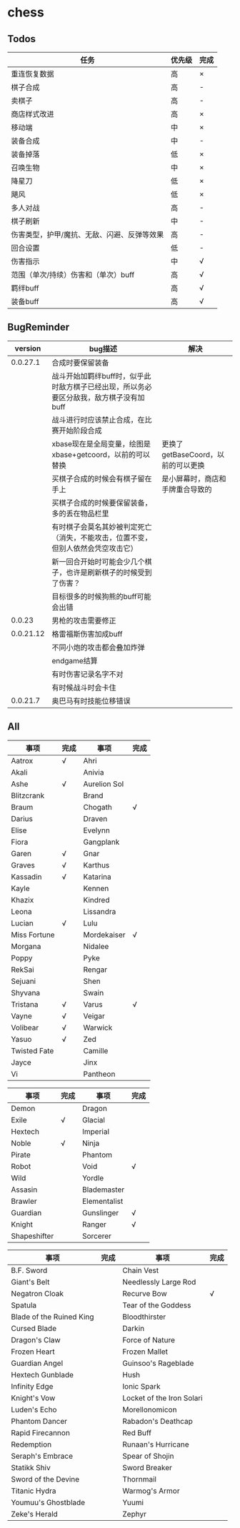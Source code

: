 # chess

## Todos

| 任务 | 优先级 | 完成 |
| ---- | ---- | ---- |
| 重连恢复数据 | 高 | × |
| 棋子合成 | 高 | - |
| 卖棋子 | 高 | - |
| 商店样式改进 | 高 | × |
| 移动端 | 中 | × |
| 装备合成 | 中 | - |
| 装备掉落 | 低 | × |
| 召唤生物 | 中 | × |
| 降星刀 | 低 | × |
| 飓风 | 低 | × |
| 多人对战 | 高 | - |
| 棋子刷新 | 中 | - |
| 伤害类型，护甲/魔抗、无敌、闪避、反弹等效果 | 高 | - |
| 回合设置 | 低 | - |
| 伤害指示 | 中 | √ |
| 范围（单次/持续）伤害和（单次）buff | 高 | √ |
| 羁绊buff | 高 | √ |
| 装备buff | 高 | √ |

## BugReminder

| version | bug描述 | 解决 |
| ---- | ---- | ---- |
| 0.0.27.1 | 合成时要保留装备 |  |
|  | 战斗开始加羁绊buff时，似乎此时敌方棋子已经出现，所以务必要区分敌我，敌方棋子没有加buff |  |
|  | 战斗进行时应该禁止合成，在比赛开始阶段合成 |  |
|  | xbase现在是全局变量，绘图是xbase+getcoord，以前的可以替换 | 更换了getBaseCoord，以前的可以更换 |
|  | 买棋子合成的时候会有棋子留在手上 | 是小屏幕时，商店和手牌重合导致的 |
|  | 买棋子合成的时候要保留装备，多的丢在物品栏里 |  |
|  | 有时棋子会莫名其妙被判定死亡（消失，不能攻击，位置不变，但别人依然会凭空攻击它） |  |
|  | 新一回合开始时可能会少几个棋子，也许是刷新棋子的时候受到了伤害？ |  |
|  | 目标很多的时候狗熊的buff可能会出错 |  |
| 0.0.23 | 男枪的攻击需要修正 |  |
| 0.0.21.12 | 格雷福斯伤害加成buff |  |
|  | 不同小炮的攻击都会叠加炸弹 |  |
|  | endgame结算 |  |
|  | 有时伤害记录名字不对 |  |
|  | 有时候战斗时会卡住 |  |
| 0.0.21.7 | 奥巴马有时技能位移错误 |  |

## All

| 事项 | 完成 | 事项 | 完成 |
| ---- | ---- | ---- | ---- |
| Aatrox | √ | Ahri |  |
| Akali |  | Anivia |  |
| Ashe | √ | Aurelion Sol |  |
| Blitzcrank |  | Brand |  |
| Braum |  | Chogath | √ |
| Darius |  | Draven |  |
| Elise |  | Evelynn |  |
| Fiora |  | Gangplank |  |
| Garen | √ | Gnar |  |
| Graves | √ | Karthus |  |
| Kassadin | √ | Katarina |  |
| Kayle |  | Kennen |  |
| Khazix |  | Kindred |  |
| Leona |  | Lissandra |  |
| Lucian | √ | Lulu |  |
| Miss Fortune |  | Mordekaiser | √ |
| Morgana |  | Nidalee |  |
| Poppy |  | Pyke |  |
| RekSai |  | Rengar |  |
| Sejuani |  | Shen |  |
| Shyvana |  | Swain |  |
| Tristana | √ | Varus | √ |
| Vayne | √ | Veigar |  |
| Volibear | √ | Warwick |  |
| Yasuo | √ | Zed |  |
| Twisted Fate |  | Camille |  |
| Jayce |  | Jinx |  |
| Vi |  | Pantheon |  |

| 事项 | 完成 | 事项 | 完成 |
| ---- | ---- | ---- | ---- |
| Demon |  | Dragon |  |
| Exile | √ | Glacial |  |
| Hextech |  | Imperial |  |
| Noble | √ | Ninja |  |
| Pirate |  | Phantom |  |
| Robot |  | Void | √ |
| Wild |  | Yordle |  |
| Assasin |  | Blademaster |  |
| Brawler |  | Elementalist |  |
| Guardian |  | Gunslinger | √ |
| Knight |  | Ranger | √ |
| Shapeshifter |  | Sorcerer |  |

| 事项 | 完成 | 事项 | 完成 |
| ---- | ---- | ---- | ---- |
| B.F. Sword |  | Chain Vest |  |
| Giant's Belt |  | Needlessly Large Rod |  |
| Negatron Cloak |  | Recurve Bow | √ |
| Spatula |  | Tear of the Goddess |  |
| Blade of the Ruined King |  | Bloodthirster |  |
| Cursed Blade |  | Darkin |  |
| Dragon's Claw |  | Force of Nature |  |
| Frozen Heart |  | Frozen Mallet |  |
| Guardian Angel |  | Guinsoo's Rageblade |  |
| Hextech Gunblade |  | Hush |  |
| Infinity Edge |  | Ionic Spark |  |
| Knight's Vow |  | Locket of the Iron Solari |  |
| Luden's Echo |  | Morellonomicon |  |
| Phantom Dancer |  | Rabadon's Deathcap |  |
| Rapid Firecannon |  | Red Buff |  |
| Redemption |  | Runaan's Hurricane |  |
| Seraph's Embrace |  | Spear of Shojin |  |
| Statikk Shiv |  | Sword Breaker |  |
| Sword of the Devine |  | Thornmail |  |
| Titanic Hydra |  | Warmog's Armor |  |
| Youmuu's Ghostblade |  | Yuumi |  |
| Zeke's Herald |  | Zephyr |  |
